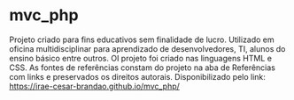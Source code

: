 # mvc_php
Projeto criado para fins educativos sem finalidade de lucro. 
Utilizado em oficina multidisciplinar para aprendizado de desenvolvedores, TI, alunos do ensino básico entre outros.
OI projeto foi criado nas linguagens HTML e CSS.
As fontes de referências constam do projeto na aba de Referências com links e preservados os direitos autorais.
Disponibilizado pelo link:  https://irae-cesar-brandao.github.io/mvc_php/ 

